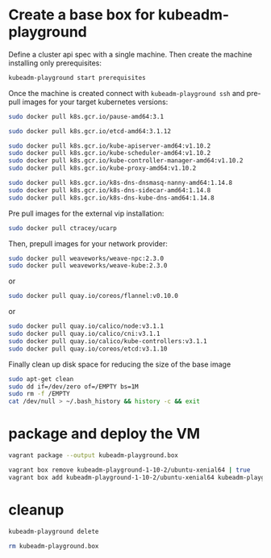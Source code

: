 # Create a base box for kubeadm-playground

Define a cluster api spec with a single machine. Then create the
machine installing only prerequisites:

```bash
kubeadm-playground start prerequisites
```

Once the machine is created connect with `kubeadm-playground ssh` and pre-pull images
for your target kubernetes versions:

```bash
sudo docker pull k8s.gcr.io/pause-amd64:3.1

sudo docker pull k8s.gcr.io/etcd-amd64:3.1.12

sudo docker pull k8s.gcr.io/kube-apiserver-amd64:v1.10.2 
sudo docker pull k8s.gcr.io/kube-scheduler-amd64:v1.10.2 
sudo docker pull k8s.gcr.io/kube-controller-manager-amd64:v1.10.2 
sudo docker pull k8s.gcr.io/kube-proxy-amd64:v1.10.2 

sudo docker pull k8s.gcr.io/k8s-dns-dnsmasq-nanny-amd64:1.14.8
sudo docker pull k8s.gcr.io/k8s-dns-sidecar-amd64:1.14.8
sudo docker pull k8s.gcr.io/k8s-dns-kube-dns-amd64:1.14.8
```

Pre pull images for the external vip installation:
```bash
sudo docker pull ctracey/ucarp
```

Then, prepull images for your network provider:
```bash
sudo docker pull weaveworks/weave-npc:2.3.0
sudo docker pull weaveworks/weave-kube:2.3.0
```

or

```bash
sudo docker pull quay.io/coreos/flannel:v0.10.0
```

or 

```bash
sudo docker pull quay.io/calico/node:v3.1.1
sudo docker pull quay.io/calico/cni:v3.1.1
sudo docker pull quay.io/calico/kube-controllers:v3.1.1
sudo docker pull quay.io/coreos/etcd:v3.1.10
```

Finally clean up disk space for reducing the size of the base image
```bash
sudo apt-get clean
sudo dd if=/dev/zero of=/EMPTY bs=1M
sudo rm -f /EMPTY
cat /dev/null > ~/.bash_history && history -c && exit
```

# package and deploy the VM
```bash
vagrant package --output kubeadm-playground.box

vagrant box remove kubeadm-playground-1-10-2/ubuntu-xenial64 | true
vagrant box add kubeadm-playground-1-10-2/ubuntu-xenial64 kubeadm-playground.box
```

# cleanup

```bash
kubeadm-playground delete

rm kubeadm-playground.box
```
